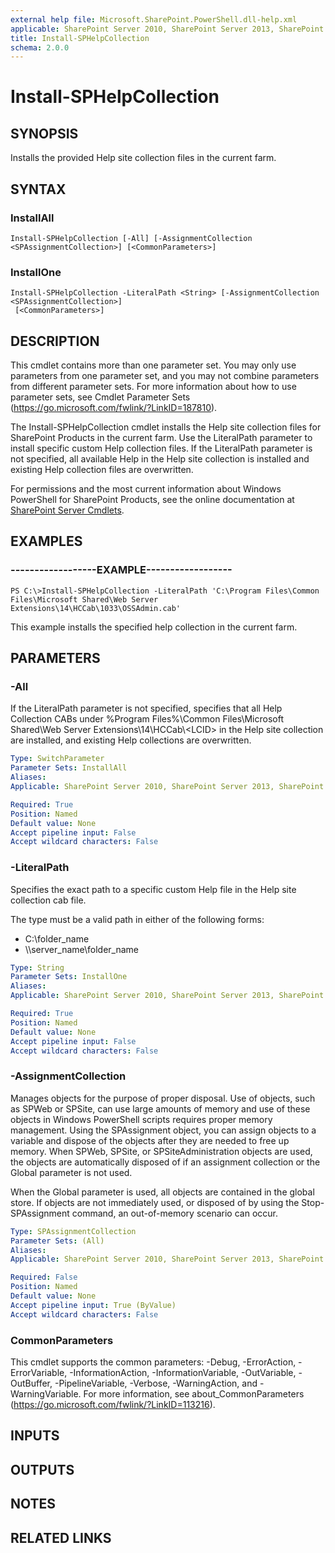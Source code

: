 ```yaml
---
external help file: Microsoft.SharePoint.PowerShell.dll-help.xml
applicable: SharePoint Server 2010, SharePoint Server 2013, SharePoint Server 2016, SharePoint Server 2019
title: Install-SPHelpCollection
schema: 2.0.0
---
```


# Install-SPHelpCollection

## SYNOPSIS

Installs the provided Help site collection files in the current farm.



## SYNTAX

### InstallAll
```
Install-SPHelpCollection [-All] [-AssignmentCollection <SPAssignmentCollection>] [<CommonParameters>]
```

### InstallOne
```
Install-SPHelpCollection -LiteralPath <String> [-AssignmentCollection <SPAssignmentCollection>]
 [<CommonParameters>]
```

## DESCRIPTION
This cmdlet contains more than one parameter set.
You may only use parameters from one parameter set, and you may not combine parameters from different parameter sets.
For more information about how to use parameter sets, see Cmdlet Parameter Sets (https://go.microsoft.com/fwlink/?LinkID=187810).

The Install-SPHelpCollection cmdlet installs the Help site collection files for SharePoint Products in the current farm.
Use the LiteralPath parameter to install specific custom Help collection files.
If the LiteralPath parameter is not specified, all available Help in the Help site collection is installed and existing Help collection files are overwritten.

For permissions and the most current information about Windows PowerShell for SharePoint Products, see the online documentation at [SharePoint Server Cmdlets](https://docs.microsoft.com/powershell/sharepoint/sharepoint-server/sharepoint-server-cmdlets).

## EXAMPLES

### ------------------EXAMPLE------------------ 
```
PS C:\>Install-SPHelpCollection -LiteralPath 'C:\Program Files\Common Files\Microsoft Shared\Web Server Extensions\14\HCCab\1033\OSSAdmin.cab'
```

This example installs the specified help collection in the current farm.

## PARAMETERS

### -All
If the LiteralPath parameter is not specified, specifies that all Help Collection CABs under %Program Files%\Common Files\Microsoft Shared\Web Server Extensions\14\HCCab\\\<LCID\> in the Help site collection are installed, and existing Help collections are overwritten.

```yaml
Type: SwitchParameter
Parameter Sets: InstallAll
Aliases: 
Applicable: SharePoint Server 2010, SharePoint Server 2013, SharePoint Server 2016, SharePoint Server 2019

Required: True
Position: Named
Default value: None
Accept pipeline input: False
Accept wildcard characters: False
```

### -LiteralPath
Specifies the exact path to a specific custom Help file in the Help site collection cab file.

The type must be a valid path in either of the following forms:

- C:\folder_name
- \\\\server_name\folder_name

```yaml
Type: String
Parameter Sets: InstallOne
Aliases: 
Applicable: SharePoint Server 2010, SharePoint Server 2013, SharePoint Server 2016, SharePoint Server 2019

Required: True
Position: Named
Default value: None
Accept pipeline input: False
Accept wildcard characters: False
```

### -AssignmentCollection
Manages objects for the purpose of proper disposal.
Use of objects, such as SPWeb or SPSite, can use large amounts of memory and use of these objects in Windows PowerShell scripts requires proper memory management.
Using the SPAssignment object, you can assign objects to a variable and dispose of the objects after they are needed to free up memory.
When SPWeb, SPSite, or SPSiteAdministration objects are used, the objects are automatically disposed of if an assignment collection or the Global parameter is not used.

When the Global parameter is used, all objects are contained in the global store.
If objects are not immediately used, or disposed of by using the Stop-SPAssignment command, an out-of-memory scenario can occur.

```yaml
Type: SPAssignmentCollection
Parameter Sets: (All)
Aliases: 
Applicable: SharePoint Server 2010, SharePoint Server 2013, SharePoint Server 2016, SharePoint Server 2019

Required: False
Position: Named
Default value: None
Accept pipeline input: True (ByValue)
Accept wildcard characters: False
```

### CommonParameters
This cmdlet supports the common parameters: -Debug, -ErrorAction, -ErrorVariable, -InformationAction, -InformationVariable, -OutVariable, -OutBuffer, -PipelineVariable, -Verbose, -WarningAction, and -WarningVariable. For more information, see about_CommonParameters (https://go.microsoft.com/fwlink/?LinkID=113216).

## INPUTS

## OUTPUTS

## NOTES

## RELATED LINKS

